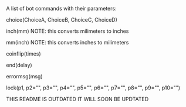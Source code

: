 A list of bot commands with their parameters:

choice(ChoiceA, ChoiceB, ChoiceC, ChoiceD)

inch(mm) NOTE: this converts milimeters to inches

mm(inch) NOTE: this converts inches to milimeters

coinflip(times)

end(delay)

errormsg(msg)

lock(p1, p2="", p3="", p4="", p5="", p6="", p7="", p8="", p9="", p10="")

THIS README IS OUTDATED IT WILL SOON BE UPDTATED
